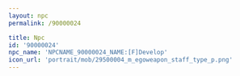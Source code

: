 ```yaml
---
layout: npc
permalink: /90000024

title: Npc
id: '90000024'
npc_name: 'NPCNAME_90000024_NAME:[F]Develop'
icon_url: 'portrait/mob/29500004_m_egoweapon_staff_type_p.png'
---
```

